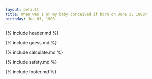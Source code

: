 ```yaml
---
layout: default
title: When was I or my baby conceived if born on June 3, 1908?
birthday: Jun 03, 1908
---
```


{% include header.md %}

{% include guess.md %}

{% include calculate.md %}

{% include safety.md %}

{% include footer.md %}




